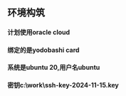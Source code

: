 ## 环境构筑
#### 计划使用oracle cloud
#### 绑定的是yodobashi card
#### 系统是ubuntu 20,用户名ubuntu
#### 密钥c:\work\ssh-key-2024-11-15.key
#### 
